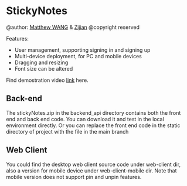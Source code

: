 # StickyNotes

@author: [Matthew WANG](https://github.com/Matthewow) & [Zijian](https://github.com/wuzijian4)
@copyright reserved

Features:
- User management, supporting signing in and signing up
- Multi-device deployment, for PC and mobile devices
- Dragging and resizing 
- Font size can be altered

Find demostration video [link](https://youtu.be/H5PhZz-7aDo) here.

## Back-end
The stickyNotes.zip in the backend_api directory contains both the front end and back end code. You can download it and test in the local environment directly.
Or you can replace the front end code in the static directory of project with the file in the main branch

## Web Client
You could find the desktop web client source code under web-client dir, also a version for mobile device under web-client-mobile dir. Note that mobile version does not support pin and unpin features.
